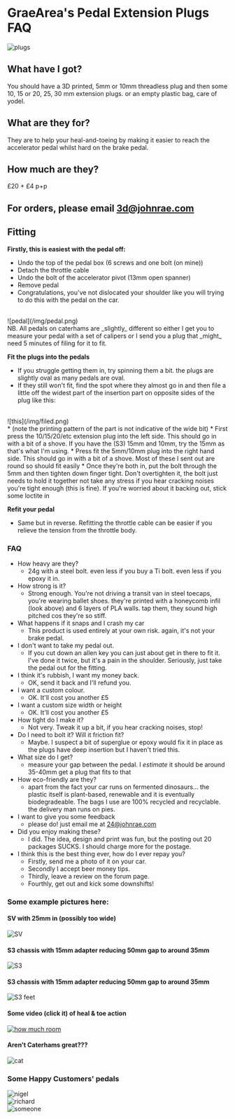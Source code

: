 # GraeArea's Pedal Extension Plugs FAQ
![plugs](/img/plugs.png)


## What have I got?
You should have a 3D printed, 5mm or 10mm threadless plug and then some 10, 15 or 20, 25, 30 mm extension plugs. or an empty plastic bag, care of yodel. 

## What are they for?
They are to help your heal-and-toeing by making it easier to reach the accelerator pedal whilst hard on the brake pedal.

## How much are they?
£20 + £4 p+p

## For orders, please email [3d@johnrae.com]()

## Fitting
**Firstly, this is easiest with the pedal off:**
* Undo the top of the pedal box (6 screws and one bolt (on mine)) 
* Detach the throttle cable 
* Undo the bolt of the accelerator pivot (13mm open spanner)
* Remove pedal
* Congratulations, you've not dislocated your shoulder like you will trying to do this with the pedal on the car.
<br/>
![pedal](/img/pedal.png)
<br/>
NB. All pedals on caterhams are _slightly_ different so either I get you to measure your pedal with a set of calipers or I send you a plug that _might_ need 5 minutes of filing for it to fit. 

**Fit the plugs into the pedals**
* If you struggle getting them in, try spinning them a bit. the plugs are slightly oval as many pedals are oval.
* If they still won't fit, find the spot where they almost go in and then file a little off the widest part of the insertion part on opposite sides of the plug like this:
<br/>
![this](/img/filed.png)
<br/>
* (note the printing pattern of the part is not indicative of the wide bit)
* First press the 10/15/20/etc extension plug into the left side. This should go in with a bit of a shove. If you have the (S3) 15mm and 10mm, try the 15mm as that's what I'm using.
* Press fit the 5mm/10mm plug into the right hand side. This should go in with a bit of a shove. Most of these I sent out are round so should fit easily
* Once they're both in, put the bolt through the 5mm and then tighten down finger tight. Don't overtighten it, the bolt just needs to hold it together not take any stress if you hear cracking noises you're tight enough (this is fine). If you're worried about it backing out, stick some loctite in 

**Refit your pedal**
* Same but in reverse. Refitting the throttle cable can be easier if you relieve the tension from the throttle body.

### FAQ
- How heavy are they?
  - 24g with a steel bolt. even less if you buy a Ti bolt. even less if you epoxy it in.
- How strong is it?	
  - Strong enough. You're not driving a transit van in steel toecaps, you're wearing ballet shoes. they're printed with a honeycomb infil (look above) and 6 layers of PLA walls. tap them, they sound high pitched cos they're so stiff. 
- What happens if it snaps and I crash my car
  - This product is used entirely at your own risk. again, it's not your brake pedal.
- I don't want to take my pedal out. 
  - If you cut down an allen key you can just about get in there to fit it. I've done it twice, but it's a pain in the shoulder. Seriously, just take the pedal out for the fitting.
- I think it's rubbish, I want my money back. 	
  - OK, send it back and I'll refund you.
- I want a custom colour. 	
  - OK. It'll cost you another £5
- I want a custom size width or height	
  - OK. It'll cost you another £5
- How tight do I make it? 
  - Not very. Tweak it up a bit, if you hear cracking noises, stop!   
- Do I need to bolt it? Will it friction fit?	
  - Maybe. I suspect a bit of superglue or epoxy would fix it in place as the plugs have deep insertion but I haven't tried this.
- What size do I get?
  - measure your gap between the pedal. I _estimate_ it should be around 35-40mm get a plug that fits to that
- How eco-friendly are they?
  - apart from the fact your car runs on fermented dinosaurs... the plastic itself is plant-based, renewable and it is eventually biodegradeable. The bags I use are 100% recycled and recyclable. the delivery man runs on pies.
- I want to give you some feedback
  - please do! just email me at 24@johnrae.com
- Did you enjoy making these?
  - I did. The idea, design and print was fun, but the posting out 20 packages SUCKS. I should charge more for the postage.
- I think this is the best thing ever, how do I ever repay you?
  - Firstly, send me a photo of it on your car. 
  - Secondly I accept beer money tips. 
  - Thirdly, leave a review on the forum page.
  - Fourthly, get out and kick some downshifts!

### Some example pictures here:
  
#### SV with 25mm in (possibly too wide)
![SV](/img/SV%20with%2025mm.png)
#### S3 chassis with 15mm adapter reducing 50mm gap to around 35mm
![S3](/img/measure-s3.png)
####  S3 chassis with 15mm adapter reducing 50mm gap to around 35mm
![S3 feet](/img/feet.png)

#### Some video (click it) of heal & toe action
[![how much room](http://img.youtube.com/vi/qONDC1MKcAo/0.jpg)](http://www.youtube.com/watch?v=qONDC1MKcAo "pedals")

####  Aren't Caterhams great???
![cat](/img/bedford.png)

### Some Happy Customers' pedals

![nigel](/img/collage/nigel.jpg)<br>
![richard](/img/collage/richard.JPG)<br>
![someone](/img/collage/someone.png)<br>
